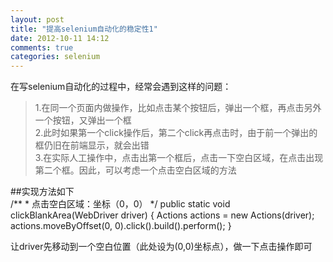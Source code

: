 ```yaml
---
layout: post
title: "提高selenium自动化的稳定性1"
date: 2012-10-11 14:12
comments: true
categories: selenium
---
```

在写selenium自动化的过程中，经常会遇到这样的问题：   
>1.在同一个页面内做操作，比如点击某个按钮后，弹出一个框，再点击另外一个按钮，又弹出一个框   
>2.此时如果第一个click操作后，第二个click再点击时，由于前一个弹出的框仍旧在前端显示，就会出错   
>3.在实际人工操作中，点击出第一个框后，点击一下空白区域，在点击出现第二个框。因此，可以考虑一个点击空白区域的方法

##实现方法如下    
    /**
	 * 点击空白区域：坐标（0，0）
	 */
	public static void clickBlankArea(WebDriver driver) {
		Actions actions = new Actions(driver);
		actions.moveByOffset(0, 0).click().build().perform();
	}

让driver先移动到一个空白位置（此处设为(0,0)坐标点），做一下点击操作即可
